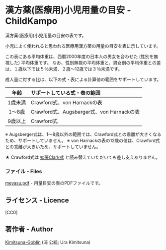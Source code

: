 # 漢方薬(医療用)小児用量の目安 - ChildKampo

漢方薬(医療用)小児用量の目安の表です。

小児によく使われると思われる医療用漢方薬の用量の目安を表に示しています。

この表にある平均体重は、西暦2000年度の日本人の男女を合わせた (性別を無視した) 平均体重です。
なお、性別無視の平均体重と、男女別の平均体重との差は、１歳以下では５％未満、２歳～12歳では３％未満です。

成人量に対する比は、以下の式・表による計算値の範囲をサポートしています。

| 年齢     | サポートしている式・表の範囲              |
| :------: | :---------------------------------------- |
| 1歳未満  | Crawford式、von Harnackの表               |
| 1～8歳   | Crawford式、Augsberger式、von Harnackの表 |
| 9歳以上  | Crawford式

※ Augsberger式は、1～8歳以外の範囲では、Crawford式との乖離が大きくなるため、サポートしていません。
※ von Harnackの表の12歳の値は、Crawford式との乖離が大きいため、サポートしていません。

★ Crawford式は [拡張Clark式](https://github.com/Kimitsuna-Goblin/extClark/) と読み替えていただいても差し支えありません。

### ファイル - Files

[meyasu.pdf](https://github.com/Kimitsuna-Goblin/ChildKampo/blob/master/meyasu.pdf) - 用量目安の表のPDFファイルです。

## ライセンス - Licence

[CC0]

## 著作者 - Author

[Kimitsuna-Goblin](https://github.com/Kimitsuna-Goblin) (浦 公統; Ura Kimitsuna)
